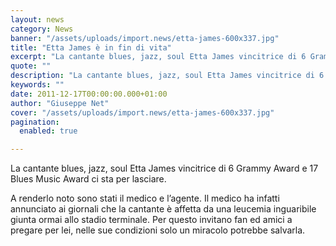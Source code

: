 ```yaml
---
layout: news
category: News
banner: "/assets/uploads/import.news/etta-james-600x337.jpg"
title: "Etta James è in fin di vita"
excerpt: "La cantante blues, jazz, soul Etta James vincitrice di 6 Grammy Award e 17 Blues Music Award ci sta per lasciare. A renderlo noto sono stati il medico e l’agente. Il medico ha infatti annunciato ai giornali che la cantante è affetta da una leucemia inguaribile giunta ormai allo stadio terminale. Per questo invitano fan ed [&hellip"
quote: ""
description: "La cantante blues, jazz, soul Etta James vincitrice di 6 Grammy Award e 17 Blues Music Award ci sta per lasciare. A renderlo noto sono stati il medico e l’agente. Il medico ha infatti annunciato ai giornali che la cantante è affetta da una leucemia inguaribile giunta ormai allo stadio terminale. Per questo invitano fan ed [&hellip"
keywords: ""
date: 2011-12-17T00:00:00.000+01:00
author: "Giuseppe Net"
cover: "/assets/uploads/import.news/etta-james-600x337.jpg"
pagination:
  enabled: true

---
```


La cantante blues, jazz, soul Etta James vincitrice di 6 Grammy Award e 17 Blues Music Award ci sta per lasciare.

A renderlo noto sono stati il medico e l’agente. Il medico ha infatti annunciato ai giornali che la cantante è affetta da una leucemia inguaribile giunta ormai allo stadio terminale. Per questo invitano fan ed amici a pregare per lei, nelle sue condizioni solo un miracolo potrebbe salvarla.